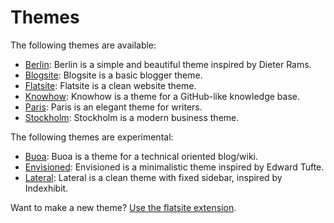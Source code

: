 Themes
======

The following themes are available:

* [Berlin](https://github.com/datenstrom/yellow-extensions/tree/master/themes/berlin): 
  Berlin is a simple and beautiful theme inspired by Dieter Rams.
* [Blogsite](https://github.com/datenstrom/yellow-extensions/tree/master/themes/blogsite): 
  Blogsite is a basic blogger theme.
* [Flatsite](https://github.com/datenstrom/yellow-extensions/tree/master/themes/flatsite): 
  Flatsite is a clean website theme.
* [Knowhow](https://github.com/datenstrom/yellow-extensions/tree/master/themes/knowhow): 
  Knowhow is a theme for a GitHub-like knowledge base.
* [Paris](https://github.com/datenstrom/yellow-extensions/tree/master/themes/paris): 
  Paris is an elegant theme for writers.
* [Stockholm](https://github.com/datenstrom/yellow-extensions/tree/master/themes/stockholm): 
  Stockholm is a modern business theme.

The following themes are experimental:

* [Buoa](https://github.com/bsnosi/yellow-theme-buoa):
  Buoa is a theme for a technical oriented blog/wiki.
* [Envisioned](https://github.com/nogginfuel/yellow-theme-envisioned):
  Envisioned is a minimalistic theme inspired by Edward Tufte.
* [Lateral](https://github.com/nibreh/yellow-theme-lateral):
  Lateral is a clean theme with fixed sidebar, inspired by Indexhibit.

Want to make a new theme? [Use the flatsite extension](https://github.com/datenstrom/yellow-extensions/tree/master/themes/flatsite).